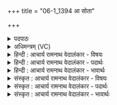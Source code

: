 +++
title = "06-1_1394 आ सोता"

+++
<details><summary>पदपाठः</summary>

आ꣢। सो꣣त। प꣡रि꣢꣯। सि꣣ञ्चत। अ꣡श्व꣢꣯म्। न। स्तो꣡म꣢꣯म्। अ꣣प्तु꣡र꣢म्। र꣣जस्तु꣡र꣢म्। व꣣नप्रक्ष꣢म्। व꣣न। प्रक्ष꣢म्। उ꣣दप्रु꣡त꣢म्। उ꣣द। प्रु꣡त꣢꣯म्। १३९४।
</details>

<details><summary>अधिमन्त्रम् (VC)</summary>

- पवमानः सोमः
- ऋजिश्वा भारद्वाजः
- काकुभः प्रगाथः (विषमा ककुप्, समा सतोबृहती)
- ऋषभः
</details>

<details><summary>हिन्दी : आचार्य रामनाथ वेदालंकार - विषयः</summary>

प्रथम ऋचा की व्याख्या पूर्वार्चिक में ५८० क्रमाङ्क पर परमेश्वर की आराधना के विषय में की गयी थी। यहाँ ब्रह्मानन्द का विषय वर्णित करते हैं।
</details>

<details><summary>हिन्दी : आचार्य रामनाथ वेदालंकार - पदार्थः</summary>

पदार्थान्वयभाषाः -  हे मनुष्यो ! तुम (स्तोमम्) स्तुति करने योग्य, (अप्तुरम्) प्राणों में गति देनेवाले, (रजस्तुरम्) पृथिवी, सूर्य आदि लोकों को गति देनेवाले, (वनप्रक्षम्) जंगलों को वर्षा-जल से सींचनेवाले, (उदप्रुतम्) जलों को बहानेवाले सोम-नामक परमात्मा को (आ सोत) दुहो अर्थात् उससे आनन्द-रस प्राप्त करो और उसे (अश्वं न) बादल के समान (परि सिञ्चत) चारों ओर बरसाओ ॥१॥ यहाँ उपमालङ्कार है ॥१॥
</details>

<details><summary>हिन्दी : आचार्य रामनाथ वेदालंकार - भावार्थः</summary>

भावार्थभाषाः -  जैसे बादल भूमि को जल से सींचता है,वैसे ही उपासकों को चाहिए कि ब्रह्मानन्द से अपने तथा दूसरों के आत्मा को पुनः-पुनः सींचें ॥१॥
</details>

<details><summary>संस्कृत : आचार्य रामनाथ वेदालंकार - विषयः</summary>

तत्र प्रथमा ऋक् पूर्वार्चिके ५८० क्रमाङ्के परमेश्वराराधनविषये व्याख्याता। अत्र ब्रह्मानन्दविषयो वर्ण्यते।
</details>

<details><summary>संस्कृत : आचार्य रामनाथ वेदालंकार - पदार्थः</summary>

पदार्थान्वयभाषाः -  हे मनुष्याः ! यूयम् (स्तोमम्) स्तोतव्यम्, (अप्तुरम्) प्राणेषु गतिप्रदातारम्, (रजस्तुरम्) पृथिवीसूर्यादिलोकेषु गतिप्रदातारम्, (अनप्रक्षम्) अरण्यानां वृष्टिजलेन सेक्तारम्, (उदप्रुतम्) उदकानां प्रवाहयितारं सोमं परमात्मानम् (आ सोत) आनन्दरसं आक्षारयत, तं च (अश्वं न) पर्जन्यमिव२ (परिसिञ्चत) परिवर्षत ॥१॥ अत्रोपमालङ्कारः ॥१॥
</details>

<details><summary>संस्कृत : आचार्य रामनाथ वेदालंकार - भावार्थः</summary>

भावार्थभाषाः -  यथा पर्जन्यो भूमिं पयसा सिञ्चति तथैवोपासकैर्ब्रह्मानन्देन स्वात्मा परेषां चात्मा मुहुर्मुहुः सेचनीयः ॥१॥
</details>